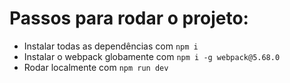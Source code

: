 # Passos para rodar o projeto:

- Instalar todas as dependências com `npm i`
- Instalar o webpack globamente com `npm i -g webpack@5.68.0`
- Rodar localmente com `npm run dev`